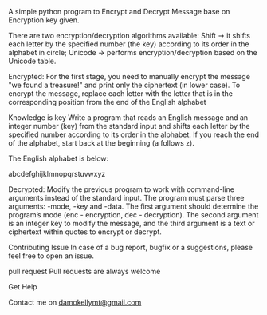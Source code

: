 A simple python program to Encrypt and Decrypt Message base on Encryption key given.

There are two encryption/decryption algorithms available:
Shift -> it shifts each letter by the specified number (the key) according to its order in the alphabet in circle;
Unicode -> performs encryption/decryption based on the Unicode table.

Encrypted:
For the first stage, you need to manually encrypt the message "we found a treasure!" and print only the ciphertext (in lower case). To encrypt the message, replace each letter with the letter that is in the corresponding position from the end of the English alphabet

 Knowledge is key
 Write a program that reads an English message and an integer number (key) from the standard input and shifts each letter by the specified number according to its order in the alphabet. If you reach the end of the alphabet, start back at the beginning (a follows z).

The English alphabet is below:

abcdefghijklmnopqrstuvwxyz

Decrypted:
Modify the previous program to work with command-line arguments instead of the standard input. The program must parse three arguments: -mode, -key and -data. The first argument should determine the program’s mode (enc - encryption, dec - decryption). The second argument is an integer key to modify the message, and the third argument is a text or ciphertext within quotes to encrypt or decrypt.


Contributing
Issue
In case of a bug report, bugfix or a suggestions, please feel free to open an issue.

pull request
Pull requests are always welcome 

Get Help

Contact me on damokellymt@gmail.com

